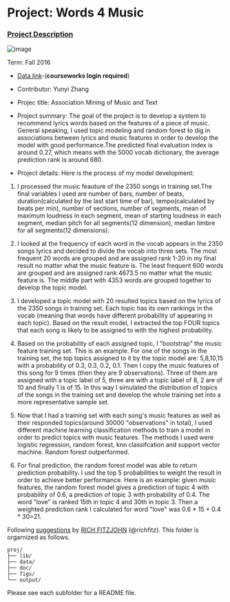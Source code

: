 # Project: Words 4 Music

### [Project Description](doc/Project4_desc.md)

![image](http://cdn.newsapi.com.au/image/v1/f7131c018870330120dbe4b73bb7695c?width=650)

Term: Fall 2016

+ [Data link](https://courseworks2.columbia.edu/courses/11849/files/folder/Project_Files?preview=763391)-(**courseworks login required**)
+ Contributor: Yunyi Zhang
+ Projec title: Association Mining of Music and Text
+ Project summary: The goal of the project is to develop a system to recommend lyrics words based on the features of a piece of music. General speaking, I used topic modeling and random forest to dig in associations between lyrics and music features in order to develop the model with good performance.The predicted final evaluation index is around 0.27, which means with the 5000 vocab dictionary, the average prediction rank is around 680. 

+ Project details: Here is the process of my model development:
 1. I processed the music feauture of the 2350 songs in training set.The final variables I used are number of bars, number of beats, duration(calculated by the last start time of bar), tempo(calculated by beats per min), number of sections, number of segments, mean of maximum loudness in each segment, mean of starting loudness in each segment, median pitch for all segments(12 dimension), median timbre for all segments(12 dimensions). 

 2. I looked at the frequency of each word in the vocab appears in the 2350 songs lyrics and decided to divide the vocab into three sets. The most frequent 20 words are grouped and are assigned rank 1-20 in my final result no matter what the music feature is. The least frequent 600 words are grouped and are assigned rank 4673.5 no matter what the music feature is. The middle part with 4353 words are grouped together to develop the topic model.

 3. I developed a topic model with 20 resulted topics based on the lyrics of the 2350 songs in training set. Each topic has its own rankings in the vocab (meaning that words have different probability of appearing in each topic). Based on the result model, I extracted the top FOUR topics that each song is likely to be assigned to with the highest probability. 

 4. Based on the probability of each assigned topic, I "bootstrap" the music feature training set. This is an example. For one of the songs in the training set, the top topics assigned to it by the topic model are: 5,8,10,15 with a probability of 0.3, 0.3, 0.2, 0.1. Then I copy the music features of this song for 9 times (then they are 9 observations). Three of them are assigned with a topic label of 5, three are with a topic label of 8, 2 are of 10 and finally 1 is of 15. In this way I simulated the distribution of topics of the songs in the training set and develop the whole training set into a more representative sample set.

 5. Now that I had a training set with each song's music features as well as their responded topics(around 30000 "observations" in total), I used different machine learning classification methods to train a model in order to predict topics with music features. The methods I used were logistic regression, random forest, knn classifcation and support vector machine. Random forest outperformed. 

 6. For final prediction, the random forest model was able to return prediction probability. I usd the top 5 probabilities to weight the result in order to achieve better performance. Here is an example: given music features, the random forest model gives a prediction of topic 4 with probability of 0.6, a prediction of topic 3 with probability of 0.4. The word "love" is ranked 15th in topic 4 and 30th in topic 3. Then a weighted prediction rank I calculated for word "love" was 0.6 * 15 + 0.4 * 30=21.

Following [suggestions](http://nicercode.github.io/blog/2013-04-05-projects/) by [RICH FITZJOHN](http://nicercode.github.io/about/#Team) (@richfitz). This folder is orgarnized as follows.
```
proj/
├── lib/
├── data/
├── doc/
├── figs/
└── output/
```
Please see each subfolder for a README file.
